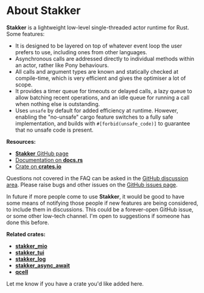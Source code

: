 # About Stakker

**Stakker** is a lightweight low-level single-threaded actor runtime
for Rust.  Some features:

- It is designed to be layered on top of whatever event loop the user
  prefers to use, including ones from other languages.
- Asynchronous calls are addressed directly to individual methods
  within an actor, rather like Pony behaviours.
- All calls and argument types are known and statically checked at
  compile-time, which is very efficient and gives the optimiser a lot
  of scope.
- It provides a timer queue for timeouts or delayed calls, a lazy
  queue to allow batching recent operations, and an idle queue for
  running a call when nothing else is outstanding.
- Uses `unsafe` by default for added efficiency at runtime.  However,
  enabling the "no-unsafe" cargo feature switches to a fully safe
  implementation, and builds with `#[forbid(unsafe_code)]` to
  guarantee that no unsafe code is present.

**Resources:**

- [**Stakker** GitHub page](https://github.com/uazu/stakker)
- [Documentation on **docs.rs**](https://docs.rs/stakker)
- [Crate on **crates.io**](https://crates.io/crates/stakker)

Questions not covered in the FAQ can be asked in the [GitHub
discussion area](https://github.com/uazu/stakker/discussions).  Please
raise bugs and other issues on the [GitHub issues
page](https://github.com/uazu/stakker/issues).

In future if more people come to use **Stakker**, it would be good to
have some means of notifying those people if new features are being
considered, to include them in discussions.  This could be a
forever-open GitHub issue, or some other low-tech channel.  I'm open
to suggestions if someone has done this before.

**Related crates:**

- [**stakker_mio**]
- [**stakker_tui**]
- [**stakker_log**]
- [**stakker_async_await**]
- [**qcell**]

Let me know if you have a crate you'd like added here.

[**qcell**]: https://crates.io/crates/qcell
[**stakker_async_await**]: https://crates.io/crates/stakker_async_await
[**stakker_log**]: https://crates.io/crates/stakker_log
[**stakker_mio**]: https://crates.io/crates/stakker_mio
[**stakker_tui**]: https://crates.io/crates/stakker_tui
